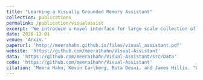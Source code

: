 ```yaml
---
title: "Learning a Visually Grounded Memory Assistant"
collection: publications
permalink: /publication/visualassist
excerpt: 'We introduce a novel interface for large scale collection of human memory and assistance. Using the interface we collect the THE VISUALLY GROUNDED MEMORY ASSISTANT dataset which is aimed at developing our understanding of (1) the information people encode during navigation of 3D environments and (2) conditions under which people ask for memory assistance.'
date: 2020-12-01
venue: 'Arxiv.'
paperurl: 'http://meerahahn.github.io/files/visual_assistant.pdf'
website: 'https://github.com/meera1hahn/Visual-Assistant'
data: 'https://github.com/meera1hahn/Visual-Assistant/src/Data'
code: 'https://github.com/meera1hahn/Visual-Assistant'
citation: 'Meera Hahn, Kevin Carlberg, Ruta Desai, and James Hillis. "Learning a Visually Grounded Memory Assistant." arXiv (2020).'
---
```

